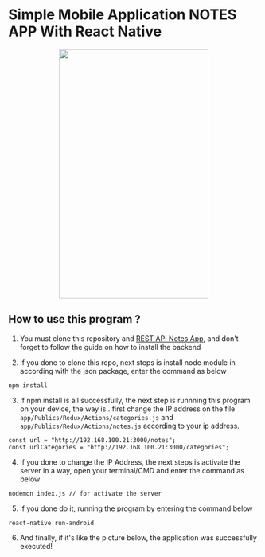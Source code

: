 # Simple Mobile Application NOTES APP With React Native
<p align="center">
    <img src="https://github.com/maslow123/Simple-Notes-React-Native-with-REST-API/blob/master/Screenshot_2019-07-07-16-14-22-  577_com.practice.png?raw=true" width=300 height=500 align="center"/>
</p>

## How to use this program ?

1. You must clone this repository and [REST API Notes App](https://github.com/maslow123/restful-notes-app), and don't forget to follow the guide on how to install the backend

2. If you done to clone this repo, next steps is install node module in according with the json package, enter the command as below
```
npm install
```

3. If npm install is all successfully, the next step is runnning this program on your device, the way is.. first change the IP address on the file ```app/Publics/Redux/Actions/categories.js``` and ```app/Publics/Redux/Actions/notes.js``` according to your ip address.

```
const url = "http://192.168.100.21:3000/notes";
const urlCategories = "http://192.168.100.21:3000/categories";
```
4. If you done to change the IP Address, the next steps is activate the server in a way, open your terminal/CMD and enter the command as below

```
nodemon index.js // for activate the server
```
5. If you done do it, running the program by entering the command below
```
react-native run-android
```

6. And finally, if it's like the picture below, the application was successfully executed!




